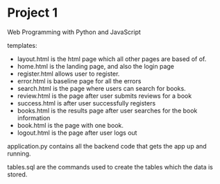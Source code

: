 # Project 1

Web Programming with Python and JavaScript

templates:
* layout.html is the html page which all other pages are based of of.
* home.html is the landing page, and also the login page
* register.html allows user to register.
* error.html is baseline page for all the errors
* search.html is the page where users can search for books.
* review.html is the page after user submits reviews for a book
* success.html is after user successfully registers
* books.html is the results page after user searches for the book information
* book.html is the page with one book.
* logout.html is the page after user logs out

application.py contains all the backend code that gets the app up and running.

tables.sql are the commands used to create the tables which the data is stored.
